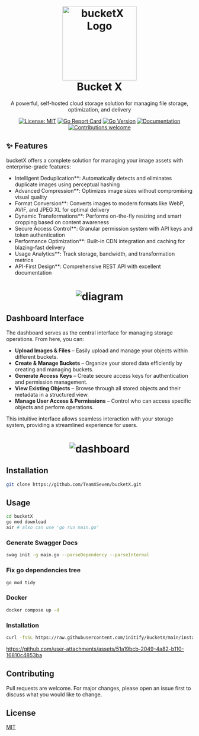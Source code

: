 <h1 align="center" style="border-bottom: none">
    <img src="https://github.com/user-attachments/assets/3ace43e2-d175-4d7f-8e4d-0df36b586f83" alt="bucketX Logo" width="200"><br>Bucket X
</h1>

<p align="center">
  A powerful, self-hosted cloud storage solution for managing file storage, optimization, and delivery
</p>

<div align="center">

[![License: MIT](https://img.shields.io/badge/License-MIT-blue.svg)](https://opensource.org/licenses/MIT)
[![Go Report Card](https://goreportcard.com/badge/github.com/TeamXSeven/bucketX)](https://goreportcard.com/report/github.com/TeamXSeven/bucketX)
[![Go Version](https://img.shields.io/github/go-mod/go-version/TeamXSeven/bucketX)](https://github.com/TeamXSeven/bucketX)
[![Documentation](https://img.shields.io/badge/docs-website-blue)](https://teamxseven.github.io/bucketX/)
[![Contributions welcome](https://img.shields.io/badge/contributions-welcome-brightgreen.svg)](https://github.com/TeamXSeven/bucketX/blob/main/CONTRIBUTING.md)
<!-- [![Docker Pulls](https://img.shields.io/docker/pulls/teamxseven/bucketx)](https://hub.docker.com/r/teamxseven/bucketx) -->

</div>

## ✨ Features

bucketX offers a complete solution for managing your image assets with enterprise-grade features:

- Intelligent Deduplication**: Automatically detects and eliminates duplicate images using perceptual hashing
- Advanced Compression**: Optimizes image sizes without compromising visual quality
- Format Conversion**: Converts images to modern formats like WebP, AVIF, and JPEG XL for optimal delivery
- Dynamic Transformations**: Performs on-the-fly resizing and smart cropping based on content awareness
- Secure Access Control**: Granular permission system with API keys and token authentication
- Performance Optimization**: Built-in CDN integration and caching for blazing-fast delivery
- Usage Analytics**: Track storage, bandwidth, and transformation metrics
- API-First Design**: Comprehensive REST API with excellent documentation

<h1 align="center" style="border-bottom: none">
    <img src="https://github.com/user-attachments/assets/2ccfea75-8953-4823-ac4a-a3b2744be5df" alt="diagram">
</h1>

## Dashboard Interface

The dashboard serves as the central interface for managing storage operations. From here, you can:

- **Upload Images & Files** – Easily upload and manage your objects within different buckets.  
- **Create & Manage Buckets** – Organize your stored data efficiently by creating and managing buckets.  
- **Generate Access Keys** – Create secure access keys for authentication and permission management.  
- **View Existing Objects** – Browse through all stored objects and their metadata in a structured view.  
- **Manage User Access & Permissions** – Control who can access specific objects and perform operations.  

This intuitive interface allows seamless interaction with your storage system, providing a streamlined experience for users.

<h1 align="center" style="border-bottom: none">
    <img src="https://github.com/user-attachments/assets/ca628016-f1fc-4901-9344-61d6f19cdc97" alt="dashboard">
</h1>

## Installation

```bash
git clone https://github.com/TeamXSeven/bucketX.git
```

## Usage

```bash
cd bucketX
go mod download
air # also can use 'go run main.go'
```

### Generate Swagger Docs

```bash
swag init -g main.go --parseDependency --parseInternal
```

### Fix go dependencies tree

```bash
go mod tidy
```

### Docker

```bash
docker compose up -d
```

### Installation

```bash
curl -fsSL https://raw.githubusercontent.com/initify/BucketX/main/install.sh | bash
```

https://github.com/user-attachments/assets/51a19bcb-2049-4a82-b110-16810c4853ba


## Contributing

Pull requests are welcome. For major changes, please open an issue first to
discuss what you would like to change.

## License

[MIT](https://choosealicense.com/licenses/mit/)
